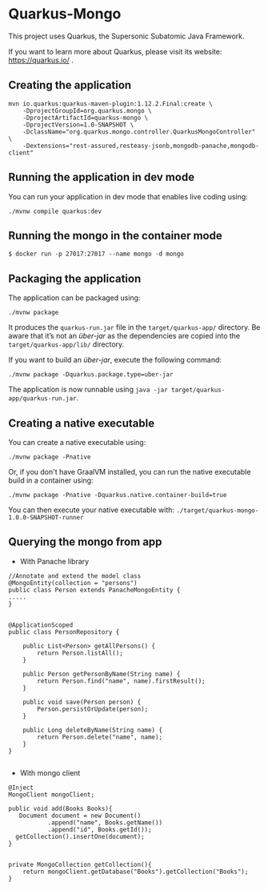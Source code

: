 # Quarkus-Mongo

This project uses Quarkus, the Supersonic Subatomic Java Framework.

If you want to learn more about Quarkus, please visit its website: https://quarkus.io/ .


## Creating the application
```
mvn io.quarkus:quarkus-maven-plugin:1.12.2.Final:create \
    -DprojectGroupId=org.quarkus.mongo \
    -DprojectArtifactId=quarkus-mongo \
    -DprojectVersion=1.0-SNAPSHOT \
    -DclassName="org.quarkus.mongo.controller.QuarkusMongoController" \
    -Dextensions="rest-assured,resteasy-jsonb,mongodb-panache,mongodb-client" 
```

## Running the application in dev mode

You can run your application in dev mode that enables live coding using:
```shell script
./mvnw compile quarkus:dev
```

## Running the mongo in the container mode
```
$ docker run -p 27017:27017 --name mongo -d mongo
```

## Packaging the application

The application can be packaged using:
```shell script
./mvnw package
```
It produces the `quarkus-run.jar` file in the `target/quarkus-app/` directory.
Be aware that it’s not an _über-jar_ as the dependencies are copied into the `target/quarkus-app/lib/` directory.

If you want to build an _über-jar_, execute the following command:
```shell script
./mvnw package -Dquarkus.package.type=uber-jar
```

The application is now runnable using `java -jar target/quarkus-app/quarkus-run.jar`.

## Creating a native executable

You can create a native executable using: 
```shell script
./mvnw package -Pnative
```

Or, if you don't have GraalVM installed, you can run the native executable build in a container using: 
```shell script
./mvnw package -Pnative -Dquarkus.native.container-build=true
```

You can then execute your native executable with: `./target/quarkus-mongo-1.0.0-SNAPSHOT-runner`


## Querying the mongo from app
* With Panache library
```
//Annotate and extend the model class
@MongoEntity(collection = "persons")
public class Person extends PanacheMongoEntity {
.....
}


@ApplicationScoped
public class PersonRepository {

    public List<Person> getAllPersons() {
        return Person.listAll();
    }

    public Person getPersonByName(String name) {
        return Person.find("name", name).firstResult();
    }

    public void save(Person person) {
        Person.persistOrUpdate(person);
    }

    public Long deleteByName(String name) {
        return Person.delete("name", name);
    }
}


```

* With mongo client
```
@Inject
MongoClient mongoClient;

public void add(Books Books){
   Document document = new Document()
           .append("name", Books.getName())
           .append("id", Books.getId());
  getCollection().insertOne(document);
}
    
    
private MongoCollection getCollection(){
    return mongoClient.getDatabase("Books").getCollection("Books");
}        
    
```